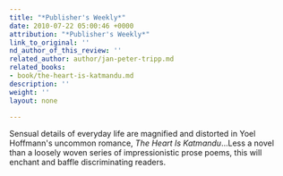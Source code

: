 ```yaml
---
title: "*Publisher's Weekly*"
date: 2010-07-22 05:00:46 +0000
attribution: "*Publisher's Weekly*"
link_to_original: ''
nd_author_of_this_review: ''
related_author: author/jan-peter-tripp.md
related_books:
- book/the-heart-is-katmandu.md
description: ''
weight: ''
layout: none

---
```

Sensual details of everyday life are magnified and distorted in Yoel Hoffmann's uncommon romance, _The Heart Is Katmandu_...Less a novel than a loosely woven series of impressionistic prose poems, this will enchant and baffle discriminating readers.